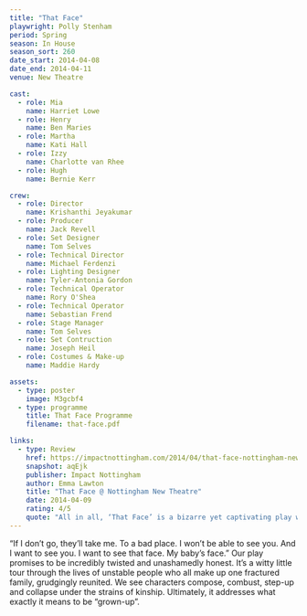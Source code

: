 ```yaml
---
title: "That Face"
playwright: Polly Stenham
period: Spring
season: In House
season_sort: 260
date_start: 2014-04-08
date_end: 2014-04-11
venue: New Theatre

cast:
  - role: Mia
    name: Harriet Lowe
  - role: Henry
    name: Ben Maries
  - role: Martha
    name: Kati Hall
  - role: Izzy
    name: Charlotte van Rhee
  - role: Hugh
    name: Bernie Kerr

crew:
  - role: Director
    name: Krishanthi Jeyakumar
  - role: Producer
    name: Jack Revell
  - role: Set Designer
    name: Tom Selves
  - role: Technical Director
    name: Michael Ferdenzi
  - role: Lighting Designer
    name: Tyler-Antonia Gordon
  - role: Technical Operator
    name: Rory O'Shea
  - role: Technical Operator
    name: Sebastian Frend
  - role: Stage Manager
    name: Tom Selves
  - role: Set Contruction
    name: Joseph Heil
  - role: Costumes & Make-up
    name: Maddie Hardy

assets:
  - type: poster
    image: M3gcbf4
  - type: programme
    title: That Face Programme
    filename: that-face.pdf

links:
  - type: Review  
    href: https://impactnottingham.com/2014/04/that-face-nottingham-new-theatre/
    snapshot: aqEjk
    publisher: Impact Nottingham 
    author: Emma Lawton
    title: "That Face @ Nottingham New Theatre"
    date: 2014-04-09
    rating: 4/5
    quote: "All in all, ‘That Face’ is a bizarre yet captivating play which tackles issues with brutal honesty and force. The cast were fantastic, none of them ever letting their character slip for a moment. If you want to laugh, cry and be challenged in your thinking then go and watch ‘That Face’"
---
```


“If I don’t go, they’ll take me. To a bad place. I won’t be able to see you. And I want to see you. I want to see that face. My baby’s face.” Our play promises to be incredibly twisted and unashamedly honest. It’s a witty little tour through the lives of unstable people who all make up one fractured family, grudgingly reunited. We see characters compose, combust, step-up and collapse under the strains of kinship. Ultimately, it addresses what exactly it means to be “grown-up”.
